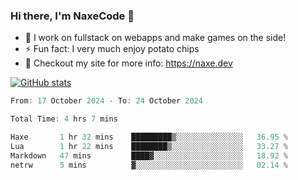 ### Hi there, I'm NaxeCode 👋
- 🔭 I work on fullstack on webapps and make games on the side!
- ⚡ Fun fact: I very much enjoy potato chips
- 🔋 Checkout my site for more info: https://naxe.dev

[![GitHub stats](https://github-readme-stats.vercel.app/api?username=naxecode&theme=onedark)](https://naxe.dev)

<!--START_SECTION:waka-->

```csharp
From: 17 October 2024 - To: 24 October 2024

Total Time: 4 hrs 7 mins

Haxe       1 hr 32 mins    █████████▒░░░░░░░░░░░░░░░   36.95 %
Lua        1 hr 22 mins    ████████▒░░░░░░░░░░░░░░░░   33.27 %
Markdown   47 mins         ████▓░░░░░░░░░░░░░░░░░░░░   18.92 %
netrw      5 mins          ▓░░░░░░░░░░░░░░░░░░░░░░░░   02.14 %
```

<!--END_SECTION:waka-->



<!--
**NaxeCode/NaxeCode** is a ✨ _special_ ✨ repository because its `README.md` (this file) appears on your GitHub profile.

Here are some ideas to get you started:

- 🔭 I’m currently working on Web apps for indie games!
- 🌱 I’m currently mastering C#
- 👯 I’m looking to collaborate on ...
- 🤔 I’m looking for help with ...
- 💬 Ask me about ...
- 📫 How to reach me: ...
- 😄 Pronouns: ...
- ⚡ Fun fact: I love chips
-->
